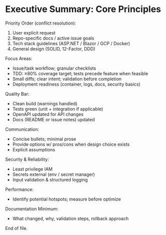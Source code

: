 # Executive Summary: Core Principles

Priority Order (conflict resolution):
1. User explicit request
2. Repo-specific docs / active issue goals
3. Tech stack guidelines (ASP.NET / Blazor / GCP / Docker)
4. General design (SOLID, 12-Factor, DDD)

Focus Areas:
- Issue/task workflow; granular checklists
- TDD: ≥80% coverage target; tests precede feature when feasible
- Small diffs; clear intent; validation before completion
- Deployment readiness (container, logs, docs, security basics)

Quality Bar:
- Clean build (warnings handled)
- Tests green (unit + integration if applicable)
- OpenAPI updated for API changes
- Docs (README or issue notes) updated

Communication:
- Concise bullets; minimal prose
- Provide options w/ pros/cons when design choice exists
- Explicit assumptions

Security & Reliability:
- Least privilege IAM
- Secrets external (env / secret manager)
- Input validation & structured logging

Performance:
- Identify potential hotspots; measure before optimize

Documentation Minimum:
- What changed, why, validation steps, rollback approach

End of file.
